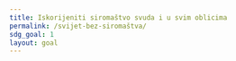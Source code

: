 ```yaml
---
title: Iskorijeniti siromaštvo svuda i u svim oblicima
permalink: /svijet-bez-siromaštva/
sdg_goal: 1
layout: goal
---
```


